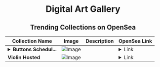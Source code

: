 <div align="center">

# Digital Art Gallery

## Trending Collections on OpenSea

| Collection Name                       | Image                                                                                     | Description                       | OpenSea Link                                                                                          |
|---------------------------------------|-------------------------------------------------------------------------------------------|-----------------------------------|--------------------------------------------------------------------------------------------------------|
| **<details><summary>Buttons Schedul...</summary>Buttons Scheduling</details>** | ![Image](https://i.seadn.io/s/raw/files/e8cd883f65f3a6f9578f7469e8569176.jpg?w=500&auto=format?w=200&auto=format) |  | <details><summary>Link</summary>[Buttons Scheduling](https://opensea.io/collection/buttons-scheduling)</details> |
| **Violin Hosted** | ![Image](https://i.seadn.io/s/raw/files/0265e8962aab90f61dab3689f00a76ec.jpg?w=500&auto=format?w=200&auto=format) |  | <details><summary>Link</summary>[Violin Hosted](https://opensea.io/collection/violin-hosted)</details> |

</div>